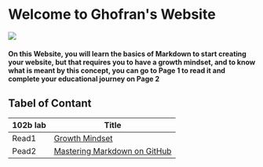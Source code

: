 # Welcome to Ghofran's Website
![](https://encrypted-tbn0.gstatic.com/images?q=tbn:ANd9GcQ7GuRWxXVeA3i83C6MbKg8z3mW2ljc7prhvQ&usqp=CAU)

#### On this Website, you will learn the basics of Markdown to start creating your website, but that requires you to have a growth mindset, and to know what is meant by this concept, you can go to Page 1 to read it and complete your educational journey on Page 2

## Tabel of Contant
102b lab | Title
------------ | -------------
Read1 | [Growth Mindset](https://ghofrandayyat.github.io/reading-notes/read1.md )
Pead2 | [Mastering Markdown on GitHub]()



